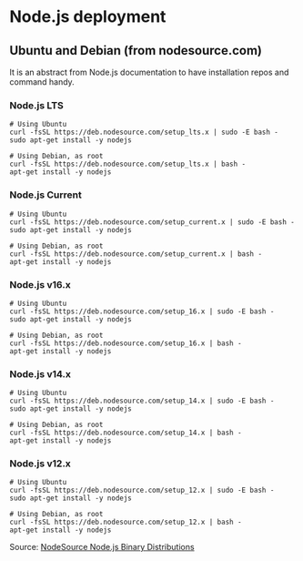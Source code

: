 # Node.js deployment

## Ubuntu and Debian (from nodesource.com)

It is an abstract from Node.js documentation to have installation repos and command handy.

### Node.js LTS <a href="#user-content-nodejs-lts" id="user-content-nodejs-lts"></a>

```
# Using Ubuntu
curl -fsSL https://deb.nodesource.com/setup_lts.x | sudo -E bash -
sudo apt-get install -y nodejs

# Using Debian, as root
curl -fsSL https://deb.nodesource.com/setup_lts.x | bash -
apt-get install -y nodejs
```

### Node.js Current <a href="#user-content-nodejs-current" id="user-content-nodejs-current"></a>

```
# Using Ubuntu
curl -fsSL https://deb.nodesource.com/setup_current.x | sudo -E bash -
sudo apt-get install -y nodejs

# Using Debian, as root
curl -fsSL https://deb.nodesource.com/setup_current.x | bash -
apt-get install -y nodejs
```

### Node.js v16.x <a href="#user-content-nodejs-v16x" id="user-content-nodejs-v16x"></a>

```
# Using Ubuntu
curl -fsSL https://deb.nodesource.com/setup_16.x | sudo -E bash -
sudo apt-get install -y nodejs

# Using Debian, as root
curl -fsSL https://deb.nodesource.com/setup_16.x | bash -
apt-get install -y nodejs
```

### Node.js v14.x <a href="#user-content-nodejs-v14x" id="user-content-nodejs-v14x"></a>

```
# Using Ubuntu
curl -fsSL https://deb.nodesource.com/setup_14.x | sudo -E bash -
sudo apt-get install -y nodejs

# Using Debian, as root
curl -fsSL https://deb.nodesource.com/setup_14.x | bash -
apt-get install -y nodejs
```

### Node.js v12.x <a href="#user-content-nodejs-v12x" id="user-content-nodejs-v12x"></a>

```
# Using Ubuntu
curl -fsSL https://deb.nodesource.com/setup_12.x | sudo -E bash -
sudo apt-get install -y nodejs

# Using Debian, as root
curl -fsSL https://deb.nodesource.com/setup_12.x | bash -
apt-get install -y nodejs
```

Source: [NodeSource Node.js Binary Distributions](https://github.com/nodesource/distributions/blob/master/README.md#debinstall)
